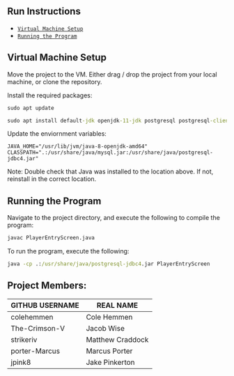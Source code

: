 ## Run Instructions
- [`Virtual Machine Setup`](#virtual-machine-setup)
- [`Running the Program`](#running-the-program)

## Virtual Machine Setup
Move the project to the VM. Either drag / drop the project from your local machine, or clone the repository.

Install the required packages:
```bat
sudo apt update

sudo apt install default-jdk openjdk-11-jdk postgresql postgresql-client libpostgresql-jdbc-java libpostgresql-jdbc-java-doc
```

Update the enviornment variables:
```env
JAVA_HOME="/usr/lib/jvm/java-8-openjdk-amd64"
CLASSPATH=".:/usr/share/java/mysql.jar:/usr/share/java/postgresql-jdbc4.jar"
```

Note: Double check that Java was installed to the location above. If not, reinstall in the correct location.

## Running the Program
Navigate to the project directory, and execute the following to compile the program:
```bat
javac PlayerEntryScreen.java
```

To run the program, execute the following:
```bat
java -cp .:/usr/share/java/postgresql-jdbc4.jar PlayerEntryScreen
```

## Project Members:
| GITHUB USERNAME  |    REAL NAME     |
| ---------------- | ---------------- |
| colehemmen       | Cole Hemmen      |
| The-Crimson-V    | Jacob Wise       |
| strikeriv        | Matthew Craddock |
| porter-Marcus    | Marcus Porter    |
| jpink8           | Jake Pinkerton   |
